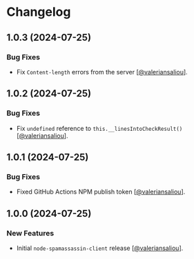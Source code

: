 Changelog
=========

## 1.0.3 (2024-07-25)

### Bug Fixes

* Fix `Content-length` errors from the server [[@valeriansaliou](https://github.com/valeriansaliou)].

## 1.0.2 (2024-07-25)

### Bug Fixes

* Fix `undefined` reference to `this.__linesIntoCheckResult()` [[@valeriansaliou](https://github.com/valeriansaliou)].

## 1.0.1 (2024-07-25)

### Bug Fixes

* Fixed GitHub Actions NPM publish token [[@valeriansaliou](https://github.com/valeriansaliou)].

## 1.0.0 (2024-07-25)

### New Features

* Initial `node-spamassassin-client` release [[@valeriansaliou](https://github.com/valeriansaliou)].
